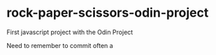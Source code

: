 # rock-paper-scissors-odin-project

First javascript project with the Odin Project

Need to remember to commit often a